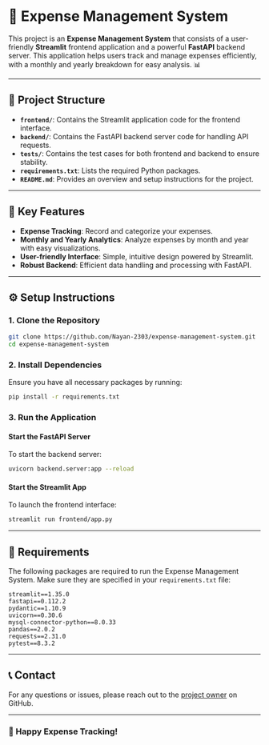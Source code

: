 # 💸 Expense Management System

This project is an **Expense Management System** that consists of a user-friendly **Streamlit** frontend application and a powerful **FastAPI** backend server. This application helps users track and manage expenses efficiently, with a monthly and yearly breakdown for easy analysis. 📊

---

## 📂 Project Structure

- **`frontend/`**: Contains the Streamlit application code for the frontend interface.
- **`backend/`**: Contains the FastAPI backend server code for handling API requests.
- **`tests/`**: Contains the test cases for both frontend and backend to ensure stability.
- **`requirements.txt`**: Lists the required Python packages.
- **`README.md`**: Provides an overview and setup instructions for the project.

---

## 🚀 Key Features

- **Expense Tracking**: Record and categorize your expenses.
- **Monthly and Yearly Analytics**: Analyze expenses by month and year with easy visualizations.
- **User-friendly Interface**: Simple, intuitive design powered by Streamlit.
- **Robust Backend**: Efficient data handling and processing with FastAPI.

---

## ⚙️ Setup Instructions

### 1. Clone the Repository

```bash
git clone https://github.com/Nayan-2303/expense-management-system.git
cd expense-management-system
```

### 2. Install Dependencies

Ensure you have all necessary packages by running:

```bash
pip install -r requirements.txt
```

### 3. Run the Application

#### Start the FastAPI Server
To start the backend server:
```bash
uvicorn backend.server:app --reload
```

#### Start the Streamlit App
To launch the frontend interface:
```bash
streamlit run frontend/app.py
```

---

## 🧩 Requirements

The following packages are required to run the Expense Management System. Make sure they are specified in your `requirements.txt` file:

```plaintext
streamlit==1.35.0
fastapi==0.112.2
pydantic==1.10.9
uvicorn==0.30.6
mysql-connector-python==8.0.33
pandas==2.0.2
requests==2.31.0
pytest==8.3.2
```

---

## 📞 Contact

For any questions or issues, please reach out to the [project owner](https://github.com/Nayan-2303) on GitHub.

---

### 🎉 Happy Expense Tracking!
